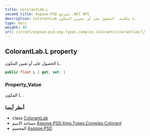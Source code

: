 ```yaml
---
title: ColorantLab.L
second_title: Aspose.PSD لمرجع .NET API
description: ColorantLab ملكية. الحصول على أو تعيين المكون L.
type: docs
weight: 40
url: /ar/net/aspose.psd.xmp.types.complex.colorant/colorantlab/l/
---
```

## ColorantLab.L property

الحصول على أو تعيين المكون L.

```csharp
public float L { get; set; }
```

### Property_Value

المكون L .

### أنظر أيضا

* class [ColorantLab](../)
* مساحة الاسم [Aspose.PSD.Xmp.Types.Complex.Colorant](../../colorantlab/)
* المجسم [Aspose.PSD](../../../)



